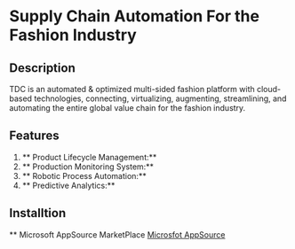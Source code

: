 # Supply Chain Automation For the Fashion Industry  


## Description
TDC is an automated & optimized multi-sided fashion platform with cloud-based technologies, connecting, virtualizing, augmenting, streamlining, and automating the entire global value chain for the fashion industry.  

## Features

1. ** Product Lifecycle Management:**
2. ** Production Monitoring System:**
3. ** Robotic Process Automation:**
4. ** Predictive Analytics:** 


## Installtion 

** Microsoft AppSource MarketPlace 
[Microsfot AppSource](https://appsource.microsoft.com/en-in/product/web-apps/tdcfashion.monalisav1?tab=overview&exp=kyyw)
